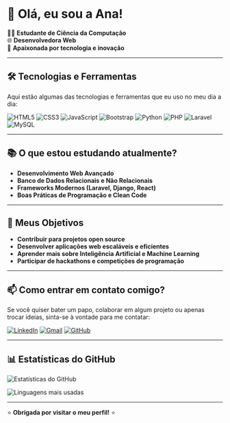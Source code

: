 # 👋 Olá, eu sou a Ana! 

👩‍💻 **Estudante de Ciência da Computação**  
🌐 **Desenvolvedora Web**  
🚀 **Apaixonada por tecnologia e inovação**

---

## 🛠️ **Tecnologias e Ferramentas**

Aqui estão algumas das tecnologias e ferramentas que eu uso no meu dia a dia:

![HTML5](https://img.shields.io/badge/-HTML5-E34F26?style=flat-square&logo=html5&logoColor=white)
![CSS3](https://img.shields.io/badge/-CSS3-1572B6?style=flat-square&logo=css3&logoColor=white)
![JavaScript](https://img.shields.io/badge/-JavaScript-F7DF1E?style=flat-square&logo=javascript&logoColor=black)
![Bootstrap](https://img.shields.io/badge/-Bootstrap-7952B3?style=flat-square&logo=bootstrap&logoColor=white)
![Python](https://img.shields.io/badge/-Python-3776AB?style=flat-square&logo=python&logoColor=white)
![PHP](https://img.shields.io/badge/-PHP-777BB4?style=flat-square&logo=php&logoColor=white)
![Laravel](https://img.shields.io/badge/-Laravel-FF2D20?style=flat-square&logo=laravel&logoColor=white)
![MySQL](https://img.shields.io/badge/-MySQL-4479A1?style=flat-square&logo=mysql&logoColor=white)

---

## 📚 **O que estou estudando atualmente?**

- **Desenvolvimento Web Avançado**  
- **Banco de Dados Relacionais e Não Relacionais**  
- **Frameworks Modernos (Laravel, Django, React)**  
- **Boas Práticas de Programação e Clean Code**

---

## 🌱 **Meus Objetivos**

- **Contribuir para projetos open source**  
- **Desenvolver aplicações web escaláveis e eficientes**  
- **Aprender mais sobre Inteligência Artificial e Machine Learning**  
- **Participar de hackathons e competições de programação**

---

## 📫 **Como entrar em contato comigo?**

Se você quiser bater um papo, colaborar em algum projeto ou apenas trocar ideias, sinta-se à vontade para me contatar:

[![LinkedIn](https://img.shields.io/badge/-LinkedIn-0077B5?style=flat-square&logo=linkedin&logoColor=white)](https://www.linkedin.com/in/anapcode/)
[![Gmail](https://img.shields.io/badge/-Gmail-D14836?style=flat-square&logo=gmail&logoColor=white)](mailto:attenatech@gmail.com)
[![GitHub](https://img.shields.io/badge/-GitHub-181717?style=flat-square&logo=github&logoColor=white)](https://github.com/anapdeveloper)

---

## 📊 **Estatísticas do GitHub**

![Estatísticas do GitHub](https://github-readme-stats.vercel.app/api?username=anapdeveloper&show_icons=true&theme=radical)

![Linguagens mais usadas](https://github-readme-stats.vercel.app/api/top-langs/?username=anapdeveloper&layout=compact&theme=radical)

---

⭐️ **Obrigada por visitar o meu perfil!** ⭐️
